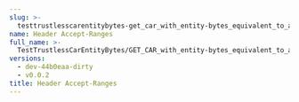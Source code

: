 ```yaml
---
slug: >-
  testtrustlesscarentitybytes-get_car_with_entity-bytes_equivalent_to_a_http_range_request_for_the_middle_of_a_file_(negative_ending)_(format-car)-header_accept-ranges
name: Header Accept-Ranges
full_name: >-
  TestTrustlessCarEntityBytes/GET_CAR_with_entity-bytes_equivalent_to_a_HTTP_Range_Request_for_the_middle_of_a_file_(negative_ending)_(format=car)/Header_Accept-Ranges
versions:
  - dev-44b0eaa-dirty
  - v0.0.2
title: Header Accept-Ranges
---
```


